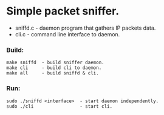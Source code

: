# Simple packet sniffer.

   * sniffd.c     - daemon program that gathers IP packets data.
   * cli.c        - command line interface to daemon.

### Build:

    make sniffd  - build sniffer daemon.
    make cli     - build cli to daemon.
    make all     - build sniffd & cli.


### Run:

    sudo ./sniffd <interface>  - start daemon independently.
    sudo ./cli                 - start cli.
